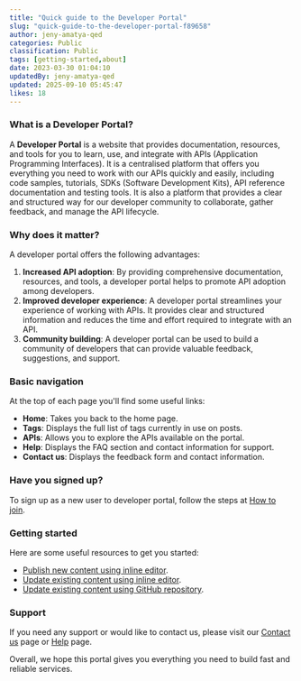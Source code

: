 ```yaml
---
title: "Quick guide to the Developer Portal"
slug: "quick-guide-to-the-developer-portal-f89658"
author: jeny-amatya-qed
categories: Public
classification: Public
tags: [getting-started,about]
date: 2023-03-30 01:04:10 
updatedBy: jeny-amatya-qed
updated: 2025-09-10 05:45:47 
likes: 18
---
```


### What is a Developer Portal?

A **Developer Portal** is a website that provides documentation, resources, and tools for you to learn, use, and integrate with APIs (Application Programming Interfaces). It is a centralised platform that offers you everything you need to work with our APIs quickly and easily, including code samples, tutorials, SDKs (Software Development Kits), API reference documentation and testing tools. It is also a platform that provides a clear and structured way for our developer community to collaborate, gather feedback, and manage the API lifecycle.

### Why does it matter?

A developer portal offers the following advantages:

1. **Increased API adoption**: By providing comprehensive documentation, resources, and tools, a developer portal helps to promote API adoption among developers.
2. **Improved developer experience**: A developer portal streamlines your experience of working with APIs. It provides clear and structured information and reduces the time and effort required to integrate with an API.
3. **Community building**: A developer portal can be used to build a community of developers that can provide valuable feedback, suggestions, and support.

### Basic navigation

At the top of each page you'll find some useful links:

* **Home**: Takes you back to the home page.
* **Tags**: Displays the full list of tags currently in use on posts.
* **APIs**: Allows you to explore the APIs available on the portal.
* **Help**: Displays the FAQ section and contact information for support.
* **Contact us**: Displays the feedback form and contact information.

### Have you signed up?

To sign up as a new user to developer portal, follow the steps at [How to join](/public/how-to-join-900fe4/).

### Getting started
Here are some useful resources to get you started:
* [Publish new content using inline editor](/public/how-to-publish-new-content-using-inline-editor-in-the-developer-portal-704f93/).
* [Update existing content using inline editor](/public/how-to-update-existing-content-using-the-inline-editor-6da990/).
* [Update existing content using GitHub repository](/public/how-to-update-existing-content-using-the-github-repository-12c654/).

### Support
If you need any support or would like to contact us, please visit our [Contact us](/contact-us/) page or [Help](/help/) page.

Overall, we hope this portal gives you everything you need to build fast and reliable services.